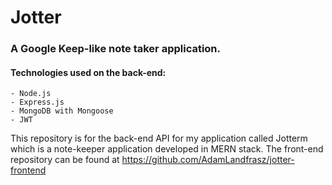 # Jotter

### A Google Keep-like note taker application.

#### Technologies used on the back-end:

    - Node.js
    - Express.js
    - MongoDB with Mongoose
    - JWT

This repository is for the back-end API for my application called Jotterm which is a note-keeper application developed in MERN stack. The front-end repository can be found at https://github.com/AdamLandfrasz/jotter-frontend
